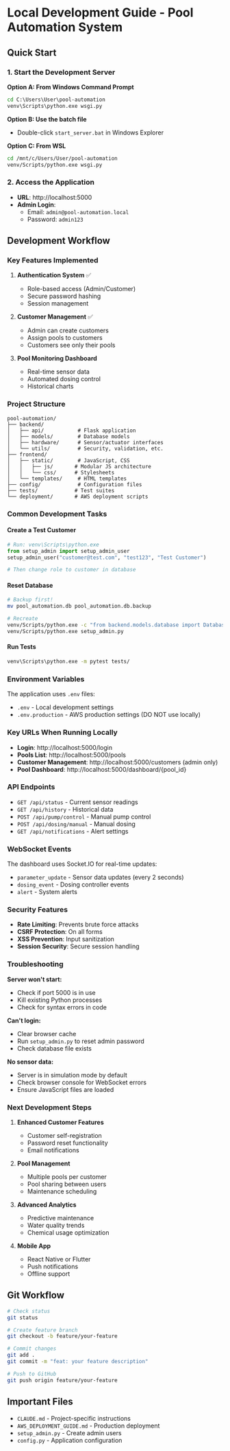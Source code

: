 # Local Development Guide - Pool Automation System

## Quick Start

### 1. Start the Development Server

**Option A: From Windows Command Prompt**
```cmd
cd C:\Users\User\pool-automation
venv\Scripts\python.exe wsgi.py
```

**Option B: Use the batch file**
- Double-click `start_server.bat` in Windows Explorer

**Option C: From WSL**
```bash
cd /mnt/c/Users/User/pool-automation
venv/Scripts/python.exe wsgi.py
```

### 2. Access the Application
- **URL**: http://localhost:5000
- **Admin Login**:
  - Email: `admin@pool-automation.local`
  - Password: `admin123`

## Development Workflow

### Key Features Implemented

1. **Authentication System** ✅
   - Role-based access (Admin/Customer)
   - Secure password hashing
   - Session management

2. **Customer Management** ✅
   - Admin can create customers
   - Assign pools to customers
   - Customers see only their pools

3. **Pool Monitoring Dashboard**
   - Real-time sensor data
   - Automated dosing control
   - Historical charts

### Project Structure
```
pool-automation/
├── backend/
│   ├── api/           # Flask application
│   ├── models/        # Database models
│   ├── hardware/      # Sensor/actuator interfaces
│   └── utils/         # Security, validation, etc.
├── frontend/
│   ├── static/        # JavaScript, CSS
│   │   ├── js/       # Modular JS architecture
│   │   └── css/      # Stylesheets
│   └── templates/     # HTML templates
├── config/            # Configuration files
├── tests/            # Test suites
└── deployment/       # AWS deployment scripts
```

### Common Development Tasks

#### Create a Test Customer
```python
# Run: venv\Scripts\python.exe
from setup_admin import setup_admin_user
setup_admin_user("customer@test.com", "test123", "Test Customer")

# Then change role to customer in database
```

#### Reset Database
```bash
# Backup first!
mv pool_automation.db pool_automation.db.backup

# Recreate
venv/Scripts/python.exe -c "from backend.models.database import DatabaseHandler; DatabaseHandler()"
venv/Scripts/python.exe setup_admin.py
```

#### Run Tests
```bash
venv\Scripts\python.exe -m pytest tests/
```

### Environment Variables

The application uses `.env` files:
- `.env` - Local development settings
- `.env.production` - AWS production settings (DO NOT use locally)

### Key URLs When Running Locally

- **Login**: http://localhost:5000/login
- **Pools List**: http://localhost:5000/pools
- **Customer Management**: http://localhost:5000/customers (admin only)
- **Pool Dashboard**: http://localhost:5000/dashboard/{pool_id}

### API Endpoints

- `GET /api/status` - Current sensor readings
- `GET /api/history` - Historical data
- `POST /api/pump/control` - Manual pump control
- `POST /api/dosing/manual` - Manual dosing
- `GET /api/notifications` - Alert settings

### WebSocket Events

The dashboard uses Socket.IO for real-time updates:
- `parameter_update` - Sensor data updates (every 2 seconds)
- `dosing_event` - Dosing controller events
- `alert` - System alerts

### Security Features

- **Rate Limiting**: Prevents brute force attacks
- **CSRF Protection**: On all forms
- **XSS Prevention**: Input sanitization
- **Session Security**: Secure session handling

### Troubleshooting

**Server won't start:**
- Check if port 5000 is in use
- Kill existing Python processes
- Check for syntax errors in code

**Can't login:**
- Clear browser cache
- Run `setup_admin.py` to reset admin password
- Check database file exists

**No sensor data:**
- Server is in simulation mode by default
- Check browser console for WebSocket errors
- Ensure JavaScript files are loaded

### Next Development Steps

1. **Enhanced Customer Features**
   - Customer self-registration
   - Password reset functionality
   - Email notifications

2. **Pool Management**
   - Multiple pools per customer
   - Pool sharing between users
   - Maintenance scheduling

3. **Advanced Analytics**
   - Predictive maintenance
   - Water quality trends
   - Chemical usage optimization

4. **Mobile App**
   - React Native or Flutter
   - Push notifications
   - Offline support

## Git Workflow

```bash
# Check status
git status

# Create feature branch
git checkout -b feature/your-feature

# Commit changes
git add .
git commit -m "feat: your feature description"

# Push to GitHub
git push origin feature/your-feature
```

## Important Files

- `CLAUDE.md` - Project-specific instructions
- `AWS_DEPLOYMENT_GUIDE.md` - Production deployment
- `setup_admin.py` - Create admin users
- `config.py` - Application configuration